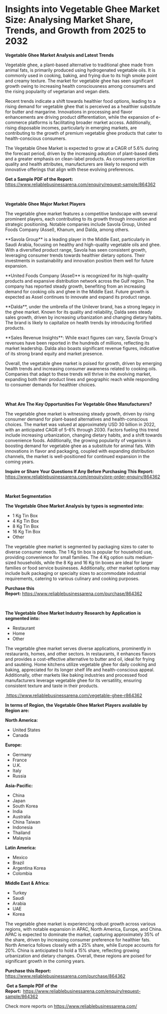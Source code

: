 <p><h1>Insights into Vegetable Ghee Market Size: Analysing Market Share, Trends, and Growth from 2025 to 2032</h1></p><p><strong>Vegetable Ghee Market Analysis and Latest Trends</strong></p>
<p><p>Vegetable ghee, a plant-based alternative to traditional ghee made from animal fats, is primarily produced using hydrogenated vegetable oils. It is commonly used in cooking, baking, and frying due to its high smoke point and creamy texture. The market for vegetable ghee has seen significant growth owing to increasing health consciousness among consumers and the rising popularity of vegetarian and vegan diets.</p><p>Recent trends indicate a shift towards healthier food options, leading to a rising demand for vegetable ghee that is perceived as a healthier substitute for butter and margarine. Innovations in processing and flavor enhancements are driving product differentiation, while the expansion of e-commerce platforms is facilitating broader market access. Additionally, rising disposable incomes, particularly in emerging markets, are contributing to the growth of premium vegetable ghee products that cater to health-conscious consumers.</p><p>The Vegetable Ghee Market is expected to grow at a CAGR of 5.6% during the forecast period, driven by the increasing adoption of plant-based diets and a greater emphasis on clean-label products. As consumers prioritize quality and health attributes, manufacturers are likely to respond with innovative offerings that align with these evolving preferences.</p></p>
<p><strong>Get a Sample PDF of the Report:&nbsp;</strong> <a href="https://www.reliablebusinessarena.com/enquiry/request-sample/864362?utm_campaign=3559&utm_medium=2&utm_source=Github&utm_content=ia&utm_term=05042025&utm_id=vegetable-ghee">https://www.reliablebusinessarena.com/enquiry/request-sample/864362</a></p>
<p>&nbsp;</p>
<p><strong>Vegetable Ghee Major Market Players</strong></p>
<p><p>The vegetable ghee market features a competitive landscape with several prominent players, each contributing to its growth through innovation and strategic positioning. Notable companies include Savola Group, United Foods Company (Assel), Khanum, and Dalda, among others. </p><p>**Savola Group** is a leading player in the Middle East, particularly in Saudi Arabia, focusing on healthy and high-quality vegetable oils and ghee. With a diversified product range, Savola has seen consistent growth, leveraging consumer trends towards healthier dietary options. Their investments in sustainability and innovation position them well for future expansion.</p><p>**United Foods Company (Assel)** is recognized for its high-quality products and expansive distribution network across the Gulf region. The company has reported steady growth, benefiting from an increasing demand for cooking oils and ghee in the Middle East. Future growth is expected as Assel continues to innovate and expand its product range.</p><p>**Dalda**, under the umbrella of the Unilever brand, has a strong legacy in the ghee market. Known for its quality and reliability, Dalda sees steady sales growth, driven by increasing urbanization and changing dietary habits. The brand is likely to capitalize on health trends by introducing fortified products.</p><p>**Sales Revenue Insights**: While exact figures can vary, Savola Group's revenues have been reported in the hundreds of millions, reflecting its market leadership. Dalda also boasts significant revenue figures, indicative of its strong brand equity and market presence. </p><p>Overall, the vegetable ghee market is poised for growth, driven by emerging health trends and increasing consumer awareness related to cooking oils. Companies that adapt to these trends will thrive in the evolving market, expanding both their product lines and geographic reach while responding to consumer demands for healthier choices.</p></p>
<p>&nbsp;</p>
<p><strong>What Are The Key Opportunities For Vegetable Ghee Manufacturers?</strong></p>
<p><p>The vegetable ghee market is witnessing steady growth, driven by rising consumer demand for plant-based alternatives and health-conscious choices. The market was valued at approximately USD 30 billion in 2022, with an anticipated CAGR of 5-6% through 2030. Factors fueling this trend include increasing urbanization, changing dietary habits, and a shift towards convenience foods. Additionally, the growing popularity of veganism is boosting demand for vegetable ghee as a substitute for animal fats. With innovations in flavor and packaging, coupled with expanding distribution channels, the market is well-positioned for continued expansion in the coming years.</p></p>
<p><strong>Inquire or Share Your Questions If Any Before Purchasing This Report:</strong> <a href="https://www.reliablebusinessarena.com/enquiry/pre-order-enquiry/864362?utm_campaign=3559&utm_medium=2&utm_source=Github&utm_content=ia&utm_term=05042025&utm_id=vegetable-ghee">https://www.reliablebusinessarena.com/enquiry/pre-order-enquiry/864362</a></p>
<p>&nbsp;</p>
<p><strong>Market Segmentation</strong></p>
<p><strong>The Vegetable Ghee Market Analysis by types is segmented into:</strong></p>
<p><ul><li>1 Kg Tin Box</li><li>4 Kg Tin Box</li><li>8 Kg Tin Box</li><li>16 Kg Tin Box</li><li>Other</li></ul></p>
<p><p>The vegetable ghee market is segmented by packaging sizes to cater to diverse consumer needs. The 1 Kg tin box is popular for household use, providing convenience for small families. The 4 Kg option suits medium-sized households, while the 8 Kg and 16 Kg tin boxes are ideal for larger families or food service businesses. Additionally, other market options may include bulk packaging or specialty sizes to accommodate industrial requirements, catering to various culinary and cooking purposes.</p></p>
<p><strong>Purchase this Report:&nbsp;</strong><a href="https://www.reliablebusinessarena.com/purchase/864362?utm_campaign=3559&utm_medium=2&utm_source=Github&utm_content=ia&utm_term=05042025&utm_id=vegetable-ghee">https://www.reliablebusinessarena.com/purchase/864362</a></p>
<p>&nbsp;</p>
<p><strong>The Vegetable Ghee Market Industry Research by Application is segmented into:</strong></p>
<p><ul><li>Restaurant</li><li>Home</li><li>Other</li></ul></p>
<p><p>The vegetable ghee market serves diverse applications, prominently in restaurants, homes, and other sectors. In restaurants, it enhances flavors and provides a cost-effective alternative to butter and oil, ideal for frying and sautéing. Home kitchens utilize vegetable ghee for daily cooking and baking, appreciated for its longer shelf life and health-conscious appeal. Additionally, other markets like baking industries and processed food manufacturers leverage vegetable ghee for its versatility, ensuring consistent texture and taste in their products.</p></p>
<p><a href="https://www.reliablebusinessarena.com/vegetable-ghee-r864362?utm_campaign=3559&utm_medium=2&utm_source=Github&utm_content=ia&utm_term=05042025&utm_id=vegetable-ghee">&nbsp;https://www.reliablebusinessarena.com/vegetable-ghee-r864362</a></p>
<p><strong>In terms of Region, the Vegetable Ghee Market Players available by Region are:</strong></p>
<p>
    <p> <strong> North America: </strong>
        <ul>
            <li>United States</li>
            <li>Canada</li>
        </ul>
        </p> 
    <p> <strong> Europe: </strong>
        <ul>
            <li>Germany</li>
            <li>France</li>
            <li>U.K.</li>
            <li>Italy</li>
            <li>Russia</li>
        </ul>
        </p> 
    <p> <strong> Asia-Pacific: </strong>
        <ul>
            <li>China</li>
            <li>Japan</li>
            <li>South Korea</li>
            <li>India</li>
            <li>Australia</li>
            <li>China Taiwan</li>
            <li>Indonesia</li>
            <li>Thailand</li>
            <li>Malaysia</li>
        </ul>
        </p> 
    <p> <strong> Latin America: </strong>
        <ul>
            <li>Mexico</li>
            <li>Brazil</li>
            <li>Argentina Korea</li>
            <li>Colombia</li>
        </ul>
        </p> 
    <p> <strong> Middle East & Africa: </strong>
        <ul>
            <li>Turkey</li>
            <li>Saudi</li>
            <li>Arabia</li>
            <li>UAE</li>
            <li>Korea</li>
        </ul>
    </p>
    </p>
<p><p>The vegetable ghee market is experiencing robust growth across various regions, with notable expansion in APAC, North America, Europe, and China. APAC is expected to dominate the market, capturing approximately 35% of the share, driven by increasing consumer preference for healthier fats. North America follows closely with a 25% share, while Europe accounts for 20%. China is anticipated to hold a 15% share, reflecting growing urbanization and dietary changes. Overall, these regions are poised for significant growth in the coming years.</p></p>
<p><strong>Purchase this Report: </strong><a href="https://www.reliablebusinessarena.com/purchase/864362?utm_campaign=3559&utm_medium=2&utm_source=Github&utm_content=ia&utm_term=05042025&utm_id=vegetable-ghee">https://www.reliablebusinessarena.com/purchase/864362</a></p>
<p>&nbsp;<strong>Get a Sample PDF of the Report:&nbsp;&nbsp;</strong><a href="https://www.reliablebusinessarena.com/enquiry/request-sample/864362?utm_campaign=3559&utm_medium=2&utm_source=Github&utm_content=ia&utm_term=05042025&utm_id=vegetable-ghee">https://www.reliablebusinessarena.com/enquiry/request-sample/864362</a></p>
<p><strong></strong></p>
<p>Check more reports on <a href="https://www.reliablebusinessarena.com/?utm_campaign=3559&utm_medium=2&utm_source=Github&utm_content=ia&utm_term=05042025&utm_id=vegetable-ghee">https://www.reliablebusinessarena.com/</a></p>